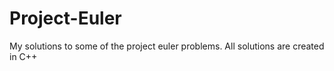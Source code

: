 # Project-Euler
My solutions to some of the project euler problems.  All solutions are created in C++
